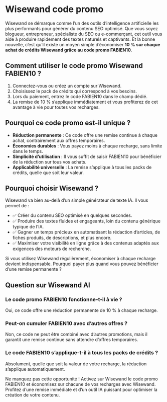 # Wisewand code promo
Wisewand se démarque comme l’un des outils d’intelligence artificielle les plus performants pour générer du contenu SEO optimisé. Que vous soyez blogueur, entrepreneur, spécialiste du SEO ou e-commerçant, cet outil vous aide à produire rapidement des textes naturels et captivants. Et la bonne nouvelle, c’est qu’il existe un moyen simple d’économiser **10 % sur chaque achat de crédits Wisewand grâce au code promo FABIEN10**.

## Comment utiliser le code promo Wisewand FABIEN10 ?

1. Connectez-vous ou créez un compte sur Wisewand.
2. Choisissez le pack de crédits qui correspond à vos besoins.
3. Lors du paiement, entrez le code FABIEN10 dans le champ dédié.
4. La remise de 10 % s’applique immédiatement et vous profiterez de cet avantage à vie pour toutes vos recharges.

## Pourquoi ce code promo est-il unique ?

* **Réduction permanente** : Ce code offre une remise continue à chaque achat, contrairement aux offres temporaires.
* **Économies durables** : Vous payez moins à chaque recharge, sans limite dans le temps.
* **Simplicité d’utilisation** : Il vous suffit de saisir FABIEN10 pour bénéficier de la réduction sur tous vos achats.
* **Applicabilité universelle** : La remise s’applique à tous les packs de crédits, quelle que soit leur valeur.

## Pourquoi choisir Wisewand ?

Wisewand va bien au-delà d’un simple générateur de texte IA. Il vous permet de :

* ✅ Créer du contenu SEO optimisé en quelques secondes.
* ✅ Produire des textes fluides et engageants, loin du contenu générique typique de l’IA.
* ✅ Gagner un temps précieux en automatisant la rédaction d’articles, de fiches produits, de descriptions, et plus encore.
* ✅ Maximiser votre visibilité en ligne grâce à des contenus adaptés aux exigences des moteurs de recherche.

Si vous utilisez Wisewand régulièrement, économiser à chaque recharge devient indispensable. Pourquoi payer plus quand vous pouvez bénéficier d’une remise permanente ?

## Question sur Wisewand AI

### Le code promo FABIEN10 fonctionne-t-il à vie ?

Oui, ce code offre une réduction permanente de 10 % à chaque recharge.

### Peut-on cumuler FABIEN10 avec d’autres offres ?

Non, ce code ne peut être combiné avec d’autres promotions, mais il garantit une remise continue sans attendre d’offres temporaires.

### Le code FABIEN10 s’applique-t-il à tous les packs de crédits ?

Absolument, quelle que soit la valeur de votre recharge, la réduction s’applique automatiquement.

Ne manquez pas cette opportunité !
Activez sur Wisewand le code promo FABIEN10 et économisez sur chacune de vos recharges avec Wisewand. Profitez d’une remise immédiate et d’un outil IA puissant pour optimiser la création de votre contenu.
